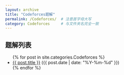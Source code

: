 ```yaml
---
layout: archive
title: "Codeforces题解"
permalink: /Codeforces/  # 注意首字母大写
category: Codeforces     # 与文件夹名完全一致
---
```


<h2>题解列表</h2>

<ul>
  {% for post in site.categories.Codeforces %}
    <li>
      <a href="{{ post.url }}">{{ post.title }}</a>
      ({{ post.date | date: "%Y-%m-%d" }})
    </li>
  {% endfor %}
</ul>
